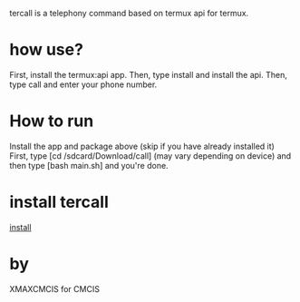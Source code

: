 
tercall is a telephony command based on termux api for termux.
# how use?
First, install the termux:api app. Then, type install and install the api. Then, type call and enter your phone number.
# How to run
Install the app and package above (skip if you have already installed it)
First, type [cd /sdcard/Download/call] (may vary depending on device) and then type [bash main.sh] and you're done. 
# install tercall
<a href="https://github.com/XMAXCMCIS/tercall-termux/tags">install</a>
# by
XMAXCMCIS for CMCIS
